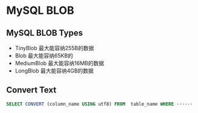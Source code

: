 # MySQL BLOB

## MySQL BLOB Types

- TinyBlob             最大能容纳255B的数据
- Blob                   最大能容纳65KB的
- MediumBlob        最大能容纳16MB的数据
- LongBlob            最大能容纳4GB的数据


## Convert Text 

```sql
SELECT CONVERT (column_name USING utf8) FROM  table_name WHERE ······ 
```


